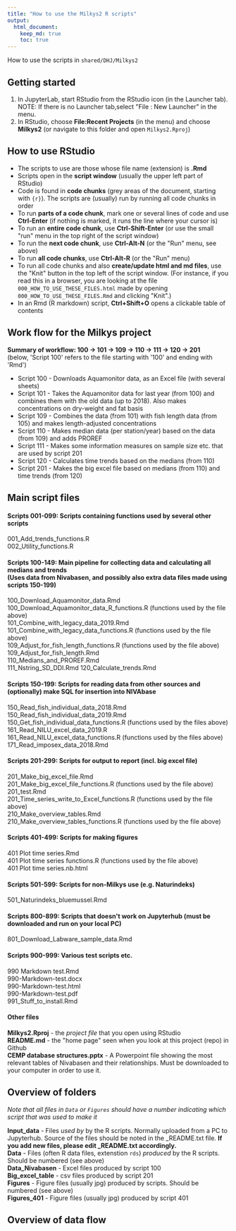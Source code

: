 ```yaml
---
title: "How to use the Milkys2 R scripts"
output: 
  html_document:
    keep_md: true
    toc: true
---
```


How to use the scripts in `shared/DHJ/Milkys2` 

## Getting started  
1. In JupyterLab, start RStudio from the RStudio icon (in the Launcher tab). NOTE: If there is no Launcher tab,select "File : New Launcher" in the menu.   
2. In RStudio, choose **File:Recent Projects** (in the menu) and choose **Milkys2** (or navigate to this folder and open `Milkys2.Rproj`)   

## How to use RStudio  
- The scripts to use are those whose file name (extension) is **.Rmd**  
- Scripts open in the **script window** (usually the upper left part of RStudio)  
- Code is found in **code chunks** (grey areas of the document, starting with `{r}`). The scripts are (usually) run by running all code chunks in order  
- To run **parts of a code chunk**, mark one or several lines of code and use **Ctrl-Enter** (if nothing is marked, it runs the line where your cursor is)  
- To run an **entire code chunk**, use **Ctrl-Shift-Enter** (or use the small "run" menu in the top right of the script window)  
- To run the **next code chunk**, use **Ctrl-Alt-N** (or the "Run" menu, see above)    
- To run **all code chunks**, use **Ctrl-Alt-R** (or the "Run" menu)    
- To run all code chunks and also **create/update html and md files**, use the "Knit" button in the top left of the script window. (For instance, if you read this in a browser, you are looking at the file `000_HOW_TO_USE_THESE_FILES.html` made by opening `000_HOW_TO_USE_THESE_FILES.Rmd` and clicking "Knit".)     
- In an Rmd (R markdown) script, **Ctrl+Shift+O** opens a clickable table of contents    
  


## Work flow for the Milkys project   
**Summary of workflow: 100 -> 101 -> 109 -> 110 -> 111 -> 120 -> 201**  
  (below, 'Script 100' refers to the file starting with '100' and ending with 'Rmd')
- Script 100 - Downloads Aquamonitor data, as an Excel file (with several sheets)  
- Script 101 - Takes the Aquamonitor data for last year (from 100) and combines them
with the old data (up to 2018). Also makes concentrations on dry-weight and
fat basis
- Script 109 - Combines the data (from 101) with fish length data (from 105) and makes length-adjusted concentrations  
- Script 110 - Makes median data (per station/year) based on the data (from 109) and adds PROREF   
- Script 111 - Makes some information measures on sample size etc. that are used by script 201 
- Script 120 - Calculates time trends based on the medians (from 110)  
- Script 201 - Makes the big excel file based on medians (from 110) and time trends (from 120)  

## Main script files  
#### Scripts 001-099: Scripts containing functions used by several other scripts    
001_Add_trends_functions.R               
002_Utility_functions.R
  
#### Scripts 100-149: Main pipeline for collecting data and calculating all medians and trends <br> (Uses data from Nivabasen, and possibly also extra data files made using scripts 150-199)   
100_Download_Aquamonitor_data.Rmd            
100_Download_Aquamonitor_data_R_functions.R (functions used by the file above)   
101_Combine_with_legacy_data_2019.Rmd             
101_Combine_with_legacy_data_functions.R (functions used by the file above)      
109_Adjust_for_fish_length_functions.R (functions used by the file above)       
109_Adjust_for_fish_length.Rmd               
110_Medians_and_PROREF.Rmd             
111_Nstring_SD_DDI.Rmd
120_Calculate_trends.Rmd                    
  
#### Scripts 150-199: Scripts for reading data from other sources and (optionally) make SQL for insertion into NIVAbase  
150_Read_fish_individual_data_2018.Rmd       
150_Read_fish_individual_data_2019.Rmd      
150_Get_fish_individual_data_functions.R (functions used by the files above)     
161_Read_NILU_excel_data_2019.R                   
161_Read_NILU_excel_data_functions.R (functions used by the files above)               
171_Read_imposex_data_2018.Rmd                    
  
#### Scripts 201-299: Scripts for output to report (incl. big excel file)  
201_Make_big_excel_file.Rmd                  
201_Make_big_excel_file_functions.R (functions used by the file above)         
201_test.Rmd                                 
201_Time_series_write_to_Excel_functions.R (functions used by the file above)   
210_Make_overview_tables.Rmd  
210_Make_overview_tables_functions.R (functions used by the file above)  
  
#### Scripts 401-499: Scripts for making figures 
401 Plot time series.Rmd                     
401 Plot time series functions.R (functions used by the file above)             
401 Plot time series.nb.html                 
  
#### Scripts 501-599: Scripts for non-Milkys use (e.g. Naturindeks)   
501_Naturindeks_bluemussel.Rmd               
  
#### Scripts 800-899: Scripts that doesn't work on Jupyterhub (must be downloaded and run on your local PC)    
801_Download_Labware_sample_data.Rmd         
  
#### Scripts 900-999: Various test scripts etc.  
990 Markdown test.Rmd                        
990-Markdown-test.docx                       
990-Markdown-test.html                       
990-Markdown-test.pdf                        
991_Stuff_to_install.Rmd       

#### Other files  
**Milkys2.Rproj** - the *project file* that you open using RStudio                                
**README.md** - the "home page" seen when you look at this project (repo) in Github       
**CEMP database structures.pptx** - A Powerpoint file showing the most relevant tables of Nivabasen and their relationships. Must be downloaded to your computer in order to use it.      

## Overview of folders  
*Note that all files in `Data` or `Figures` should have a number indicating which script that was used to make it*                                     
  
**Input_data** - Files *used by* by the R scripts. Normally uploaded from a PC to Jupyterhub. Source of the files should be noted in the _README.txt file.  **If you add new files, please edit _README.txt accordingly.**                     
**Data** - Files (often R data files, extenstion `rds`) *produced* by the R scripts. Should be numbered (see above)               
**Data_Nivabasen** - Excel files produced by script 100                                 
**Big_excel_table** - csv files produced by script 201  
**Figures** - Figure files (usually jpg) produced by scripts. Should be numbered (see above)                                         
**Figures_401** - Figure files (usually jpg) produced by script 401  


## Overview of data flow  



<!--html_preserve--><div id="htmlwidget-d2cb844f2179cf4a35fd" style="width:864px;height:1248px;" class="grViz html-widget"></div>
<script type="application/json" data-for="htmlwidget-d2cb844f2179cf4a35fd">{"x":{"diagram":"\ndigraph boxes_and_circles {\n\n  # a \"graph\" statement\n  graph [overlap = true, fontsize = 10]\n\n  # Scripts\n  node [shape = ellipse,\n        fixedsize = true,\n        width = 1.5] // ellipse\n  100 [label = \"Script 100\", \n    tooltip = \"Downloading all data from the project that can be downloaded from Jupyterhub (using the Aquamonitor API)\"]; \n  LastYear [label = \"From last year\"]; \n  802 [label = \"Script 802 (PC)\", tooltip = \"Extra parameters not returned by script 101. Must be run on a PC. Will need an Oracle client and access to the Oracle Nivadatabase\"];\n  101 [label = \"Script 101\"];\n  150 [label = \"Script 150\"]; \n  109 [label = \"Script 109\"]; \n  161 [label = \"Script 161\"]; \n  171 [label = \"Script 171\"]; \n  172 [label = \"Script 172\"]; \n  110 [label = \"Script 110\"]; \n  111 [label = \"Script 111\"]; \n  120 [label = \"Script 120\"]; \n  201 [label = \"Script 201\"]; \n  501 [label = \"Script 501\"]; \n  510 [label = \"Script 510\"]; \n  \n  # Data sets\n  node [shape = box,\n        fontname = Helvetica]\n  Raw1 [label = \"Raw data from AqM\", width = 2];\n  Legacy [label = \"Legacy data\", width = 2];\n  Nivabasen [label = \"Extra data from Nivabase\", width = 2.5];\n  NILU [label = \"NILU data\", width = 2];\n  Imposex [label = \"Imposex data\", width = 2];\n  Codbiol [label = \"Cod biological effects\", width = 2];\n  Raw2 [label = \"Raw data, complete records\", width = 2.5];\n  Lengths [label = \"Fish length data\", width = 2.5];\n  Raw3 [label = \"Raw data with length-adjusted conc.\", width = 3];\n  Medians [label = \"Medians per station/year\", width = 2.5];\n  Nstring [label = \"Nstring, SD and DDI\", width = 2.5];\n  Trends [label = \"Trends per time series\", width = 2.5];\n  Bigexcel [label = \"Big excel file\", width = 2.5];\n  Graphs [label = \"Time series graphs\", width = 2.5];\n  Tables [label = \"Summary tables\", width = 2.5];\n\n  # Connections (edges)\n  100 -> Raw1; LastYear -> Legacy; 802 -> Nivabasen\n  161 -> NILU; 171 -> Imposex; 172 -> Codbiol\n  {Raw1 Nivabasen Legacy NILU Imposex Codbiol} -> 101; \n  101 -> Raw2; 150 -> Lengths; \n  {Raw2 Lengths} -> 109;\n  109 -> Raw3; Raw3 -> 110; 110 -> Medians; \n  Raw3 -> 111; 111 -> Nstring; \n  Medians -> 120; 120 -> Trends;\n {Raw2 Raw3 Medians Trends Nstring} -> 201; 201 -> Bigexcel\n  Bigexcel -> {501 510}; 501 -> Graphs; 510 -> Tables\n  \n  subgraph {rank = same; Medians; Nstring}\n\n\n }\n","config":{"engine":"dot","options":null}},"evals":[],"jsHooks":[]}</script><!--/html_preserve-->



